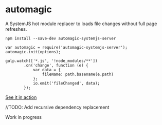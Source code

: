 # automagic
A SystemJS hot module replacer to loads file changes without full page refreshes.


`npm install --save-dev automagic-systemjs-server`

```
var automagic = require('automagic-systemjs-server');
automagic.init(options);
```


```
gulp.watch(['*.js', '!node_modules/**'])
        .on('change', function (e) {
            var data = {
                fileName: path.basename(e.path)
            };
            io.emit('fileChanged', data);
        });
```

<a target='_blank' href='http://i.imgur.com/2eKyLKf.gifv'>See it in action </a>


//TODO: Add recursive dependency replacement


Work in progress
